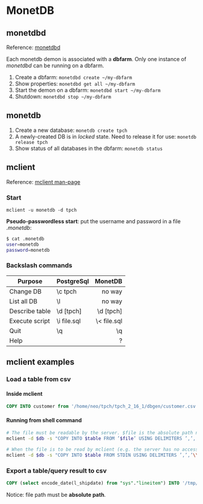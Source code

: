 MonetDB
=======

## monetdbd
Reference: [monetdbd](https://www.monetdb.org/Documentation/monetdbd)

Each monetdb demon is associated with a **dbfarm**. Only one instance of *monetdbd* can be running on a dbfarm.

1. Create a dbfarm: `monetdbd create ~/my-dbfarm`
2. Show properties: `monetdbd get all ~/my-dbfarm`
3. Start the demon on a dbfarm: `monetdbd start ~/my-dbfarm`
4. Shutdown: `monetdbd stop ~/my-dbfarm`

## monetdb

1. Create a new database: `monetdb create tpch`
2. A newly-created DB is in *locked* state. Need to release it for use: `monetdb release tpch`
3. Show status of all databases in the dbfarm: `monetdb status`

## mclient
Reference: [mclient man-page](https://www.monetdb.org/Documentation/mclient-man-page)

### Start

``mclient -u monetdb -d tpch``


**Pseudo-passwordless start**: put the username and password in a file *.monetdb*:
```bash
$ cat .monetdb
user=monetdb
password=monetdb
```

### Backslash commands


Purpose        | PostgreSql    | MonetDB
---------------|-------------|-----------:
Change DB      | \c tpch     | no way
List all DB    | \l          | no way
Describe table | \d [tpch]   | \d [tpch]
Execute script | \i file.sql | \\\< file.sql
Quit           | \q          | \q
Help           |             | \?


## mclient examples

### Load a table from csv

#### Inside mclient
```sql
COPY INTO customer from '/home/neo/tpch/tpch_2_16_1/dbgen/customer.csv' USING DELIMITERS '|','\n' NULL AS '';
```

#### Running from shell command

```bash
# The file must be readable by the server. $file is the absolute path name of the file, $table is the name of the table, $db is the name of the database.
mclient -d $db -s "COPY INTO $table FROM ’$file’ USING DELIMITERS ’,’,’\\n’,’\"’"

# When the file is to be read by mclient (e.g. the server has no access to the file). $file is the (absolute or relative) path name of the file, $table is the name of the table, $db is the name of the database.
mclient -d $db -s "COPY INTO $table FROM STDIN USING DELIMITERS ’,’,’\\n’,’\"’" - < $file
```

### Export a table/query result to csv
```sql
COPY (select encode_date(l_shipdate) from "sys"."lineitem") INTO '/tmp/lineitem.l_shipdate.txt' NULL AS '0';
```
Notice: file path must be **absolute path**.
